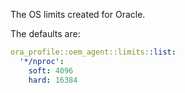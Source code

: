 The OS limits created for Oracle.

The defaults are:

```yaml
ora_profile::oem_agent::limits::list:
  '*/nproc':
    soft: 4096
    hard: 16384
```
